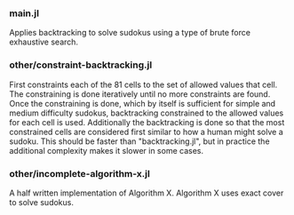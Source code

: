 ### main.jl

Applies backtracking to solve sudokus using a type of brute force exhaustive search.

### other/constraint-backtracking.jl

First constraints each of the 81 cells to the set of allowed values that cell. The constraining is done iteratively until no more constraints are found. Once the constraining is done, which by itself is sufficient for simple and medium difficulty sudokus, backtracking constrained to the allowed values for each cell is used. Additionally the backtracking is done so that the most constrained cells are considered first similar to how a human might solve a sudoku. This should be faster than "backtracking.jl", but in practice the additional complexity makes it slower in some cases.

### other/incomplete-algorithm-x.jl

A half written implementation of Algorithm X. Algorithm X uses exact cover to solve sudokus.
